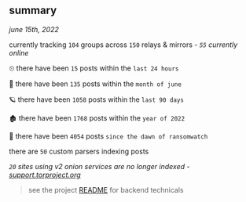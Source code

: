 
## summary
_june 15th, 2022_

currently tracking `104` groups across `150` relays & mirrors - _`55` currently online_

⏲ there have been `15` posts within the `last 24 hours`

🦈 there have been `135` posts within the `month of june`

🪐 there have been `1058` posts within the `last 90 days`

🏚 there have been `1768` posts within the `year of 2022`

🦕 there have been `4054` posts `since the dawn of ransomwatch`

there are `50` custom parsers indexing posts

_`20` sites using v2 onion services are no longer indexed - [support.torproject.org](https://support.torproject.org/onionservices/v2-deprecation/)_

> see the project [README](https://github.com/joshhighet/ransomwatch#ransomwatch--) for backend technicals
